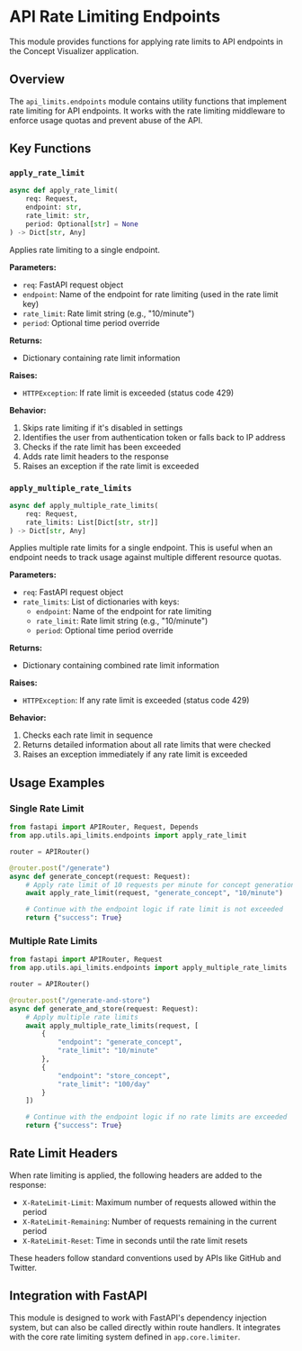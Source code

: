 # API Rate Limiting Endpoints

This module provides functions for applying rate limits to API endpoints in the Concept Visualizer application.

## Overview

The `api_limits.endpoints` module contains utility functions that implement rate limiting for API endpoints. It works with the rate limiting middleware to enforce usage quotas and prevent abuse of the API.

## Key Functions

### `apply_rate_limit`

```python
async def apply_rate_limit(
    req: Request,
    endpoint: str,
    rate_limit: str,
    period: Optional[str] = None
) -> Dict[str, Any]
```

Applies rate limiting to a single endpoint.

**Parameters:**

- `req`: FastAPI request object
- `endpoint`: Name of the endpoint for rate limiting (used in the rate limit key)
- `rate_limit`: Rate limit string (e.g., "10/minute")
- `period`: Optional time period override

**Returns:**

- Dictionary containing rate limit information

**Raises:**

- `HTTPException`: If rate limit is exceeded (status code 429)

**Behavior:**

1. Skips rate limiting if it's disabled in settings
2. Identifies the user from authentication token or falls back to IP address
3. Checks if the rate limit has been exceeded
4. Adds rate limit headers to the response
5. Raises an exception if the rate limit is exceeded

### `apply_multiple_rate_limits`

```python
async def apply_multiple_rate_limits(
    req: Request,
    rate_limits: List[Dict[str, str]]
) -> Dict[str, Any]
```

Applies multiple rate limits for a single endpoint. This is useful when an endpoint needs to track usage against multiple different resource quotas.

**Parameters:**

- `req`: FastAPI request object
- `rate_limits`: List of dictionaries with keys:
  - `endpoint`: Name of the endpoint for rate limiting
  - `rate_limit`: Rate limit string (e.g., "10/minute")
  - `period`: Optional time period override

**Returns:**

- Dictionary containing combined rate limit information

**Raises:**

- `HTTPException`: If any rate limit is exceeded (status code 429)

**Behavior:**

1. Checks each rate limit in sequence
2. Returns detailed information about all rate limits that were checked
3. Raises an exception immediately if any rate limit is exceeded

## Usage Examples

### Single Rate Limit

```python
from fastapi import APIRouter, Request, Depends
from app.utils.api_limits.endpoints import apply_rate_limit

router = APIRouter()

@router.post("/generate")
async def generate_concept(request: Request):
    # Apply rate limit of 10 requests per minute for concept generation
    await apply_rate_limit(request, "generate_concept", "10/minute")

    # Continue with the endpoint logic if rate limit is not exceeded
    return {"success": True}
```

### Multiple Rate Limits

```python
from fastapi import APIRouter, Request
from app.utils.api_limits.endpoints import apply_multiple_rate_limits

router = APIRouter()

@router.post("/generate-and-store")
async def generate_and_store(request: Request):
    # Apply multiple rate limits
    await apply_multiple_rate_limits(request, [
        {
            "endpoint": "generate_concept",
            "rate_limit": "10/minute"
        },
        {
            "endpoint": "store_concept",
            "rate_limit": "100/day"
        }
    ])

    # Continue with the endpoint logic if no rate limits are exceeded
    return {"success": True}
```

## Rate Limit Headers

When rate limiting is applied, the following headers are added to the response:

- `X-RateLimit-Limit`: Maximum number of requests allowed within the period
- `X-RateLimit-Remaining`: Number of requests remaining in the current period
- `X-RateLimit-Reset`: Time in seconds until the rate limit resets

These headers follow standard conventions used by APIs like GitHub and Twitter.

## Integration with FastAPI

This module is designed to work with FastAPI's dependency injection system, but can also be called directly within route handlers. It integrates with the core rate limiting system defined in `app.core.limiter`.
